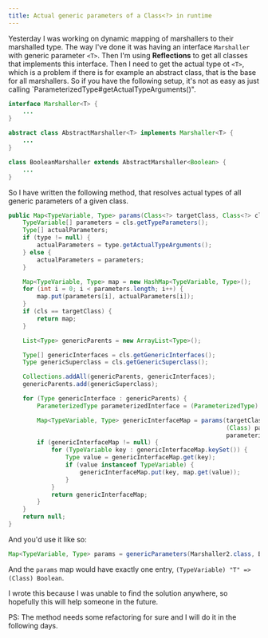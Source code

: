 ```yaml
---
title: Actual generic parameters of a Class<?> in runtime
---
```


Yesterday I was working on dynamic mapping of marshallers to their marshalled type. The way I've done it was having an interface `Marshaller` with generic parameter `<T>`. Then I'm using **Reflections** to get all classes that implements this interface. Then I need to get the actual type ot `<T>`, which is a problem if there is for example an abstract class, that is the base for all marshallers. So if you have the following setup, it's not as easy as just calling `ParameterizedType#getActualTypeArguments()".

```java
interface Marshaller<T> { 
	... 
}

abstract class AbstractMarshaller<T> implements Marshaller<T> {
	...
}

class BooleanMarshaller extends AbstractMarshaller<Boolean> {
	...
}
```

So I have written the following method, that resolves actual types of all generic parameters of a given class.

```java
public Map<TypeVariable, Type> params(Class<?> targetClass, Class<?> cls, ParameterizedType type) {
    TypeVariable[] parameters = cls.getTypeParameters();
    Type[] actualParameters;
    if (type != null) {
        actualParameters = type.getActualTypeArguments();
    } else {
        actualParameters = parameters;
    }

    Map<TypeVariable, Type> map = new HashMap<TypeVariable, Type>();
    for (int i = 0; i < parameters.length; i++) {
        map.put(parameters[i], actualParameters[i]);
    }
    if (cls == targetClass) {
        return map;
    }

    List<Type> genericParents = new ArrayList<Type>();

    Type[] genericInterfaces = cls.getGenericInterfaces();
    Type genericSuperclass = cls.getGenericSuperclass();

    Collections.addAll(genericParents, genericInterfaces);
    genericParents.add(genericSuperclass);

    for (Type genericInterface : genericParents) {
        ParameterizedType parameterizedInterface = (ParameterizedType) genericInterface;

        Map<TypeVariable, Type> genericInterfaceMap = params(targetClass,
                                                             (Class) parameterizedInterface.getRawType(),
                                                             parameterizedInterface);
        if (genericInterfaceMap != null) {
            for (TypeVariable key : genericInterfaceMap.keySet()) {
                Type value = genericInterfaceMap.get(key);
                if (value instanceof TypeVariable) {
                    genericInterfaceMap.put(key, map.get(value));
                }
            }
            return genericInterfaceMap;
        }
    }
    return null;
}
```

And you'd use it like so:

```java
Map<TypeVariable, Type> params = genericParameters(Marshaller2.class, BooleanMarshaller.class, null);
```

And the `params` map would have exactly one entry, `(TypeVariable) "T" => (Class) Boolean`.

I wrote this because I was unable to find the solution anywhere, so hopefully this will help someone in the future.


PS: The method needs some refactoring for sure and I will do it in the following days.
